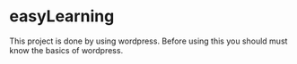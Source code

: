 # easyLearning
This project is done by using wordpress.
Before using this you should must know the basics of wordpress.
